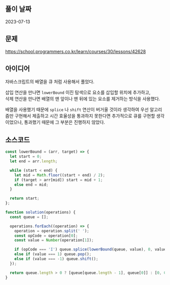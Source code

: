 ## 풀이 날짜
2023-07-13

## 문제
https://school.programmers.co.kr/learn/courses/30/lessons/42628

## 아이디어
자바스크립트의 배열을 큐 처럼 사용해서 풀었다.  

삽입 연산을 만나면 `lowerBound` 이진 탐색으로 요소를 삽입할 위치에 추가하고,  
삭제 연산을 만나면 배열의 맨 앞이나 맨 뒤에 있는 요소를 제거하는 방식을 사용했다.  

배열을 사용했기 때문에 `splice` 나 `shift` 연산이 버거울 것이라 생각하여 우선 알고리즘만 구현해서 제출하고 시간 효율성을 통과하지 못한다면 추가적으로 큐를 구현할 생각이었으나, 통과했기 때문에 그 부분은 진행하지 않았다.

## 소스코드
```js
const lowerBound = (arr, target) => {
  let start = 0;
  let end = arr.length;

  while (start < end) {
    let mid = Math.floor((start + end) / 2);
    if (target > arr[mid]) start = mid + 1;
    else end = mid;
  }

  return start;
};

function solution(operations) {
  const queue = [];

  operations.forEach((operation) => {
    operation = operation.split(' ');
    const opCode = operation[0];
    const value = Number(operation[1]);

    if (opCode === 'I') queue.splice(lowerBound(queue, value), 0, value);
    else if (value === 1) queue.pop();
    else if (value === -1) queue.shift();
  });

  return queue.length > 0 ? [queue[queue.length - 1], queue[0]] : [0, 0];
}
```
